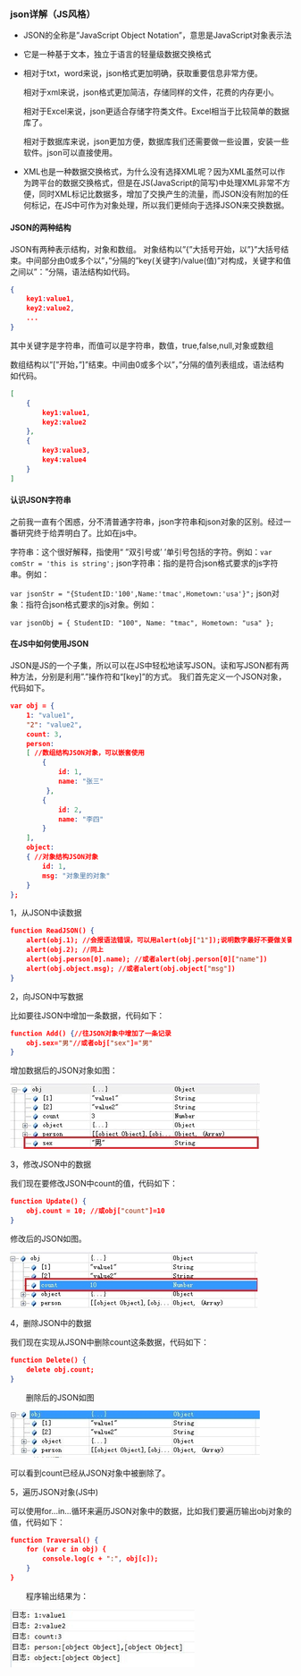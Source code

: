 ### json详解（JS风格）

- JSON的全称是”JavaScript Object Notation”，意思是JavaScript对象表示法

- 它是一种基于文本，独立于语言的轻量级数据交换格式

- 相对于txt，word来说，json格式更加明确，获取重要信息非常方便。

  相对于xml来说，json格式更加简洁，存储同样的文件，花费的内存更小。

  相对于Excel来说，json更适合存储字符类文件。Excel相当于比较简单的数据库了。

  相对于数据库来说，json更加方便，数据库我们还需要做一些设置，安装一些软件。json可以直接使用。

- XML也是一种数据交换格式，为什么没有选择XML呢？因为XML虽然可以作为跨平台的数据交换格式，但是在JS(JavaScript的简写)中处理XML非常不方便，同时XML标记比数据多，增加了交换产生的流量，而JSON没有附加的任何标记，在JS中可作为对象处理，所以我们更倾向于选择JSON来交换数据。

#### JSON的两种结构

JSON有两种表示结构，对象和数组。
对象结构以”{”大括号开始，以”}”大括号结束。中间部分由0或多个以”，”分隔的”key(关键字)/value(值)”对构成，关键字和值之间以”：”分隔，语法结构如代码。

```json
{ 
    key1:value1,
 	key2:value2,
 	...
}
```

其中关键字是字符串，而值可以是字符串，数值，true,false,null,对象或数组

数组结构以”[”开始，”]”结束。中间由0或多个以”，”分隔的值列表组成，语法结构如代码。

```json
[  
    {    
        key1:value1,
        key2:value2
    },
    {
        key3:value3,
        key4:value4 
    }
]
```

#### 认识JSON字符串

之前我一直有个困惑，分不清普通字符串，json字符串和json对象的区别。经过一番研究终于给弄明白了。比如在js中。

字符串：这个很好解释，指使用“ ”双引号或’ ’单引号包括的字符。例如：`var comStr = 'this is string';`
json字符串：指的是符合json格式要求的js字符串。例如：

`var jsonStr = "{StudentID:'100',Name:'tmac',Hometown:'usa'}";`
json对象：指符合json格式要求的js对象。例如：

`var jsonObj = { StudentID: "100", Name: "tmac", Hometown: "usa" };`

#### 在JS中如何使用JSON

JSON是JS的一个子集，所以可以在JS中轻松地读写JSON。读和写JSON都有两种方法，分别是利用”.”操作符和“[key]”的方式。
我们首先定义一个JSON对象，代码如下。

```json
var obj = {
    1: "value1",
    "2": "value2",
    count: 3,
    person:
    [ //数组结构JSON对象，可以嵌套使用
        {
            id: 1,
            name: "张三"
         },
        {
            id: 2,
            name: "李四"
        }
    ],
    object:
    { //对象结构JSON对象        
        id: 1,
        msg: "对象里的对象"
    }
};
```

1，从JSON中读数据

```json
function ReadJSON() {
    alert(obj.1); //会报语法错误，可以用alert(obj["1"]);说明数字最好不要做关键字      
    alert(obj.2); //同上
    alert(obj.person[0].name); //或者alert(obj.person[0]["name"])      
    alert(obj.object.msg); //或者alert(obj.object["msg"])    
}
```

2，向JSON中写数据

比如要往JSON中增加一条数据，代码如下：

```json
function Add() {//往JSON对象中增加了一条记录
    obj.sex="男"//或者obj["sex"]="男"
}
```

增加数据后的JSON对象如图：

![img](.\Pic\151606513913065.jpg)

3，修改JSON中的数据

我们现在要修改JSON中count的值，代码如下：

```json
function Update() {      
    obj.count = 10; //或obj["count"]=10
}
```

修改后的JSON如图。

![img](.\Pic\151608389851529.jpg)

4，删除JSON中的数据

我们现在实现从JSON中删除count这条数据，代码如下：

```json
function Delete() {
    delete obj.count;
}
```

　　删除后的JSON如图

![img](.\Pic\151609318915431.jpg)

可以看到count已经从JSON对象中被删除了。

5，遍历JSON对象(JS中)

可以使用for…in…循环来遍历JSON对象中的数据，比如我们要遍历输出obj对象的值，代码如下：

```json
function Traversal() {
    for (var c in obj) {
        console.log(c + ":", obj[c]);
    }
}
```

　　程序输出结果为：

![img](.\Pic\151610325328972.jpg)